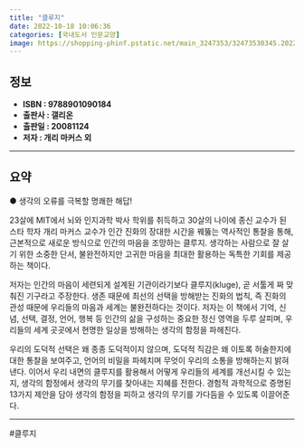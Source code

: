 ```yaml
---
title: "클루지"
date: 2022-10-18 10:06:36
categories: [국내도서 인문교양]
image: https://shopping-phinf.pstatic.net/main_3247353/32473530345.20220527091049.jpg
---
```


## **정보**

- **ISBN : 9788901090184**
- **출판사 : 갤리온**
- **출판일 : 20081124**
- **저자 : 개리 마커스 외**

------



## **요약**

● 생각의 오류를 극복할 명쾌한 해답!

23살에 MIT에서 뇌와 인지과학 박사 학위를 취득하고 30살의 나이에 종신 교수가 된 스타 학자 개리 마커스 교수가 인간 진화의 장대한 시간을 꿰뚫는 역사적인 통찰을 통해, 근본적으로 새로운 방식으로 인간의 마음을 조망하는 클루지. 생각하는 사람으로 잘 살기 위한 소중한 단서, 불완전하지만 고귀한 마음을 최대한 활용하는 독특한 기회를 제공하는 책이다.

저자는 인간의 마음이 세련되게 설계된 기관이라기보다 클루지(kluge), 곧 서툴게 짜 맞춰진 기구라고 주장한다. 생존 때문에 최선의 선택을 방해받는 진화의 법칙, 즉 진화의 관성 때문에 우리들의 마음과 세계는 불완전하다는 것이다. 저자는 이 책에서 기억, 신념, 선택, 결정, 언어, 행복 등 인간의 삶을 구성하는 중요한 정신 영역을 두루 살피며, 우리들의 세계 곳곳에서 현명한 일상을 방해하는 생각의 함정을 파헤친다.

우리의 도덕적 선택은 왜 종종 도덕적이지 않으며, 도덕적 직감은 왜 이토록 허술한지에 대한 통찰을 보여주고, 언어의 비밀을 파헤치며 무엇이 우리의 소통을 방해하는지 밝혀낸다. 이어서 우리 내면의 클루지를 활용해서 어떻게 우리들의 세계를 개선시킬 수 있는지, 생각의 함정에서 생각의 무기를 찾아내는 지혜를 전한다. 경험적 과학적으로 증명된 13가지 제안을 담아 생각의 함정을 피하고 생각의 무기를 가다듬을 수 있도록 이끌어준다.

------

#클루지


